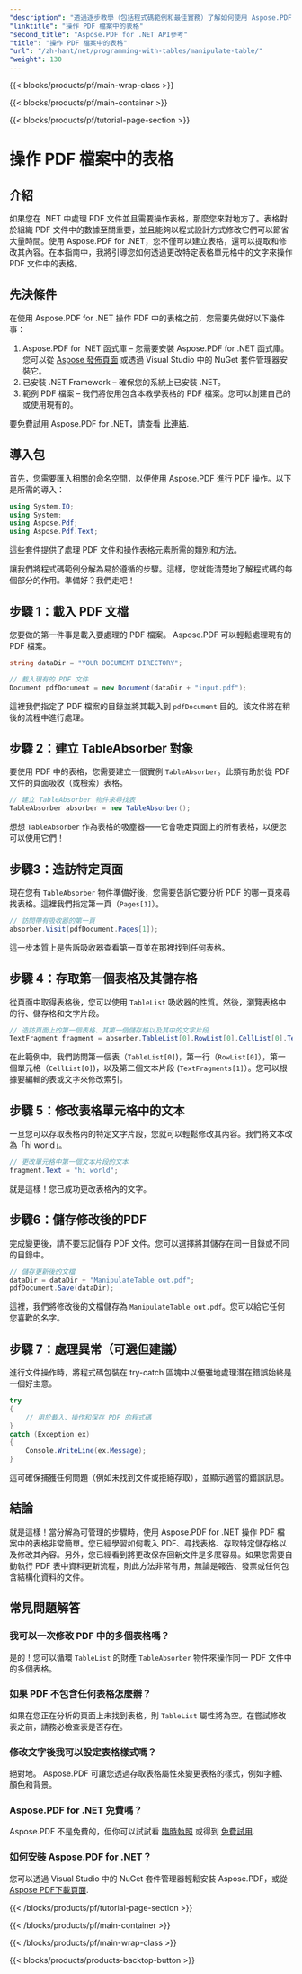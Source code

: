 ```yaml
---
"description": "透過逐步教學（包括程式碼範例和最佳實務）了解如何使用 Aspose.PDF for .NET 操作 PDF 檔案中的表格。"
"linktitle": "操作 PDF 檔案中的表格"
"second_title": "Aspose.PDF for .NET API參考"
"title": "操作 PDF 檔案中的表格"
"url": "/zh-hant/net/programming-with-tables/manipulate-table/"
"weight": 130
---
```


{{< blocks/products/pf/main-wrap-class >}}

{{< blocks/products/pf/main-container >}}

{{< blocks/products/pf/tutorial-page-section >}}

# 操作 PDF 檔案中的表格

## 介紹

如果您在 .NET 中處理 PDF 文件並且需要操作表格，那麼您來對地方了。表格對於組織 PDF 文件中的數據至關重要，並且能夠以程式設計方式修改它們可以節省大量時間。使用 Aspose.PDF for .NET，您不僅可以建立表格，還可以提取和修改其內容。在本指南中，我將引導您如何透過更改特定表格單元格中的文字來操作 PDF 文件中的表格。

## 先決條件

在使用 Aspose.PDF for .NET 操作 PDF 中的表格之前，您需要先做好以下幾件事：

1. Aspose.PDF for .NET 函式庫 – 您需要安裝 Aspose.PDF for .NET 函式庫。您可以從 [Aspose 發佈頁面](https://releases.aspose.com/pdf/net/) 或透過 Visual Studio 中的 NuGet 套件管理器安裝它。
2. 已安裝 .NET Framework – 確保您的系統上已安裝 .NET。
3. 範例 PDF 檔案 – 我們將使用包含本教學表格的 PDF 檔案。您可以創建自己的或使用現有的。

要免費試用 Aspose.PDF for .NET，請查看 [此連結](https://releases。aspose.com/).

## 導入包

首先，您需要匯入相關的命名空間，以便使用 Aspose.PDF 進行 PDF 操作。以下是所需的導入：

```csharp
using System.IO;
using System;
using Aspose.Pdf;
using Aspose.Pdf.Text;
```

這些套件提供了處理 PDF 文件和操作表格元素所需的類別和方法。

讓我們將程式碼範例分解為易於遵循的步驟。這樣，您就能清楚地了解程式碼的每個部分的作用。準備好？我們走吧！

## 步驟 1：載入 PDF 文檔

您要做的第一件事是載入要處理的 PDF 檔案。 Aspose.PDF 可以輕鬆處理現有的 PDF 檔案。

```csharp
string dataDir = "YOUR DOCUMENT DIRECTORY";

// 載入現有的 PDF 文件
Document pdfDocument = new Document(dataDir + "input.pdf");
```

這裡我們指定了 PDF 檔案的目錄並將其載入到 `pdfDocument` 目的。該文件將在稍後的流程中進行處理。

## 步驟 2：建立 TableAbsorber 對象

要使用 PDF 中的表格，您需要建立一個實例 `TableAbsorber`。此類有助於從 PDF 文件的頁面吸收（或檢索）表格。

```csharp
// 建立 TableAbsorber 物件來尋找表
TableAbsorber absorber = new TableAbsorber();
```

想想 `TableAbsorber` 作為表格的吸塵器——它會吸走頁面上的所有表格，以便您可以使用它們！

## 步驟3：造訪特定頁面

現在您有 `TableAbsorber` 物件準備好後，您需要告訴它要分析 PDF 的哪一頁來尋找表格。這裡我們指定第一頁（`Pages[1]`）。

```csharp
// 訪問帶有吸收器的第一頁
absorber.Visit(pdfDocument.Pages[1]);
```

這一步本質上是告訴吸收器查看第一頁並在那裡找到任何表格。

## 步驟 4：存取第一個表格及其儲存格

從頁面中取得表格後，您可以使用 `TableList` 吸收器的性質。然後，瀏覽表格中的行、儲存格和文字片段。

```csharp
// 造訪頁面上的第一個表格、其第一個儲存格以及其中的文字片段
TextFragment fragment = absorber.TableList[0].RowList[0].CellList[0].TextFragments[1];
```

在此範例中，我們訪問第一個表（`TableList[0]`)，第一行（`RowList[0]`），第一個單元格（`CellList[0]`)，以及第二個文本片段 (`TextFragments[1]`）。您可以根據要編輯的表或文字來修改索引。

## 步驟 5：修改表格單元格中的文本

一旦您可以存取表格內的特定文字片段，您就可以輕鬆修改其內容。我們將文本改為「hi world」。

```csharp
// 更改單元格中第一個文本片段的文本
fragment.Text = "hi world";
```

就是這樣！您已成功更改表格內的文字。

## 步驟6：儲存修改後的PDF

完成變更後，請不要忘記儲存 PDF 文件。您可以選擇將其儲存在同一目錄或不同的目錄中。

```csharp
// 儲存更新後的文檔
dataDir = dataDir + "ManipulateTable_out.pdf";
pdfDocument.Save(dataDir);
```

這裡，我們將修改後的文檔儲存為 `ManipulateTable_out.pdf`。您可以給它任何您喜歡的名字。

## 步驟 7：處理異常（可選但建議）

進行文件操作時，將程式碼包裝在 try-catch 區塊中以優雅地處理潛在錯誤始終是一個好主意。

```csharp
try
{
    // 用於載入、操作和保存 PDF 的程式碼
}
catch (Exception ex)
{
    Console.WriteLine(ex.Message);
}
```

這可確保捕獲任何問題（例如未找到文件或拒絕存取），並顯示適當的錯誤訊息。

## 結論

就是這樣！當分解為可管理的步驟時，使用 Aspose.PDF for .NET 操作 PDF 檔案中的表格非常簡單。您已經學習如何載入 PDF、尋找表格、存取特定儲存格以及修改其內容。另外，您已經看到將更改保存回新文件是多麼容易。如果您需要自動執行 PDF 表中資料更新流程，則此方法非常有用，無論是報告、發票或任何包含結構化資料的文件。

## 常見問題解答

### 我可以一次修改 PDF 中的多個表格嗎？  
是的！您可以循環 `TableList` 的財產 `TableAbsorber` 物件來操作同一 PDF 文件中的多個表格。

### 如果 PDF 不包含任何表格怎麼辦？  
如果在您正在分析的頁面上未找到表格，則 `TableList` 屬性將為空。在嘗試修改表之前，請務必檢查表是否存在。

### 修改文字後我可以設定表格樣式嗎？  
絕對地。 Aspose.PDF 可讓您透過存取表格屬性來變更表格的樣式，例如字體、顏色和背景。

### Aspose.PDF for .NET 免費嗎？  
Aspose.PDF 不是免費的，但你可以試試看 [臨時執照](https://purchase.aspose.com/temporary-license/) 或得到 [免費試用](https://releases。aspose.com/).

### 如何安裝 Aspose.PDF for .NET？  
您可以透過 Visual Studio 中的 NuGet 套件管理器輕鬆安裝 Aspose.PDF，或從 [Aspose PDF下載頁面](https://releases。aspose.com/pdf/net/).

{{< /blocks/products/pf/tutorial-page-section >}}

{{< /blocks/products/pf/main-container >}}

{{< /blocks/products/pf/main-wrap-class >}}

{{< blocks/products/products-backtop-button >}}